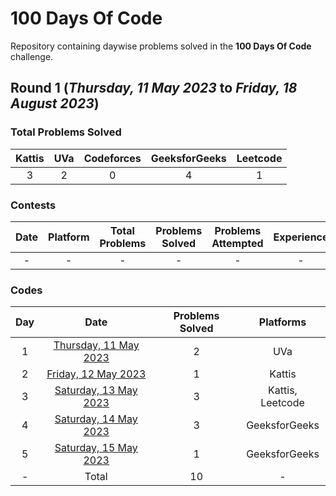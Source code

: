# 100 Days Of Code

Repository containing daywise problems solved in the **100 Days Of Code** challenge.

## Round 1 (_Thursday, 11 May 2023_ to _Friday, 18 August 2023_)

### Total Problems Solved

| Kattis | UVa | Codeforces | GeeksforGeeks | Leetcode |
| :----: | :-: | :--------: | :-----------: | :------: |
|   3    |  2  |     0      |       4       |    1     |

### Contests

| Date | Platform | Total Problems | Problems Solved | Problems Attempted | Experience |
| :--: | :------: | :------------: | :-------------: | :----------------: | :--------: |
|  -   |    -     |       -        |        -        |         -          |     -      |

### Codes

| Day |                      Date                       | Problems Solved |    Platforms     |
| :-: | :---------------------------------------------: | :-------------: | :--------------: |
|  1  | [Thursday, 11 May 2023](/Day%2001%20-%20110523) |        2        |       UVa        |
|  2  |  [Friday, 12 May 2023](/Day%2002%20-%20120523)  |        1        |      Kattis      |
|  3  | [Saturday, 13 May 2023](/Day%2003%20-%20130523) |        3        | Kattis, Leetcode |
|  4  | [Saturday, 14 May 2023](/Day%2004%20-%20140523) |        3        |  GeeksforGeeks   |
|  5  | [Saturday, 15 May 2023](/Day%2005%20-%20150523) |        1        |  GeeksforGeeks   |
|  -  |                      Total                      |       10        |        -         |
